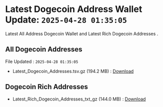 # Latest Dogecoin Address Wallet Update: `2025-04-28 01:35:05`

Latest All Address Dogecoin Wallet and Latest Rich Dogecoin Addresses .

## All Dogecoin Addresses

File Updated : `2025-04-28 01:35:05`

- Latest_Dogecoin_Addresses.tsv.gz (194.2 MB) : [Download](https://github.com/Pymmdrza/Rich-Address-Wallet/releases/tag/Dogecoin)

## Dogecoin Rich Addresses

- Latest_Rich_Dogecoin_Addresses_txt_gz (144.0 MB) : [Download](https://github.com/Pymmdrza/Rich-Address-Wallet/releases/tag/Dogecoin)
